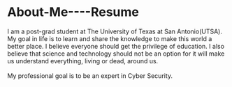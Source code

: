 # About-Me----Resume
I am a post-grad student at The University of Texas at San Antonio(UTSA). 
My goal in life is to learn and share the knowledge to make this world a better place. I believe everyone should get the privilege of education. I also believe that science and technology should not be an option for it will make us understand everything, living or dead, around us.  
<br />
My professional goal is to be an expert in Cyber Security. 

